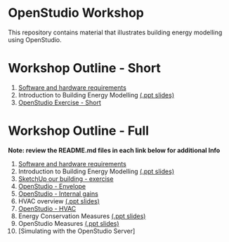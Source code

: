 # OpenStudio Workshop
This repository contains material that illustrates building energy modelling using OpenStudio.

# Workshop Outline - Short
1. [Software and hardware requirements](https://github.com/edwardv720/os_workshop/blob/main/1.%20Software%20and%20hardware%20requirements.md)
2. Introduction to Building Energy Modelling [(.ppt slides)](https://github.com/edwardv720/os_workshop/blob/main/An%20introduction%20to%20%20OpenStudio%20%26%20Energyplus.pptx)
3. [OpenStudio Exercise - Short](https://github.com/edwardv720/os_workshop/tree/main/OS_exercises/openstudio-short)


# Workshop Outline - Full
**Note: review the README.md files in each link below for additional Info**
1. [Software and hardware requirements](https://github.com/edwardv720/os_workshop/blob/main/1.%20Software%20and%20hardware%20requirements.md)
2. Introduction to Building Energy Modelling [(.ppt slides)](https://github.com/edwardv720/os_workshop/blob/main/An%20introduction%20to%20%20OpenStudio%20%26%20Energyplus.pptx)
3. [SketchUp our building - exercise](https://github.com/edwardv720/os_workshop/tree/main/OS_exercises/sketchup)
4. [OpenStudio - Envelope](https://github.com/edwardv720/os_workshop/tree/main/OS_exercises/openstudio-envelope)
5. [OpenStudio - Internal gains](https://github.com/edwardv720/os_workshop/tree/main/OS_exercises/openstudio-gains)
6. HVAC overview [(.ppt slides)](https://github.com/edwardv720/os_workshop/blob/main/An%20introduction%20to%20%20OpenStudio%20%26%20Energyplus.pptx)
7. [OpenStudio - HVAC](https://github.com/edwardv720/os_workshop/tree/main/OS_exercises/openstudio-hvac)
8. Energy Conservation Measures [(.ppt slides)](https://github.com/edwardv720/os_workshop/blob/main/An%20introduction%20to%20%20OpenStudio%20%26%20Energyplus.pptx)
9. OpenStudio Measures [(.ppt slides)](https://github.com/edwardv720/os_workshop/blob/main/An%20introduction%20to%20%20OpenStudio%20%26%20Energyplus.pptx)
10. [Simulating with the OpenStudio Server]


    
